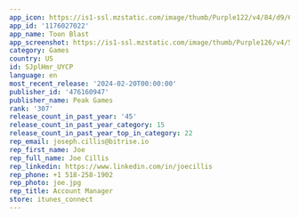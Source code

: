 ```yaml
---
app_icon: https://is1-ssl.mzstatic.com/image/thumb/Purple122/v4/84/d9/66/84d966bb-709d-a302-b1dd-230318e9595c/AppIcon-1x_U007emarketing-0-7-0-85-220-0.png/1024x1024bb.png
app_id: '1176027022'
app_name: Toon Blast
app_screenshot: https://is1-ssl.mzstatic.com/image/thumb/Purple126/v4/5c/20/d3/5c20d3b8-4316-5dfa-9d88-f425cbeb0c94/208db1e6-66ac-47df-b60a-baf0803f4c51_rescuelevel-plant-1242x2688-EN.png/1242x2688bb.png
category: Games
country: US
id: SJplHmr_UYCP
language: en
most_recent_release: '2024-02-20T00:00:00'
publisher_id: '476160947'
publisher_name: Peak Games
rank: '307'
release_count_in_past_year: '45'
release_count_in_past_year_category: 15
release_count_in_past_year_top_in_category: 22
rep_email: joseph.cillis@bitrise.io
rep_first_name: Joe
rep_full_name: Joe Cillis
rep_linkedin: https://www.linkedin.com/in/joecillis
rep_phone: +1 518-258-1902
rep_photo: joe.jpg
rep_title: Account Manager
store: itunes_connect
---
```

